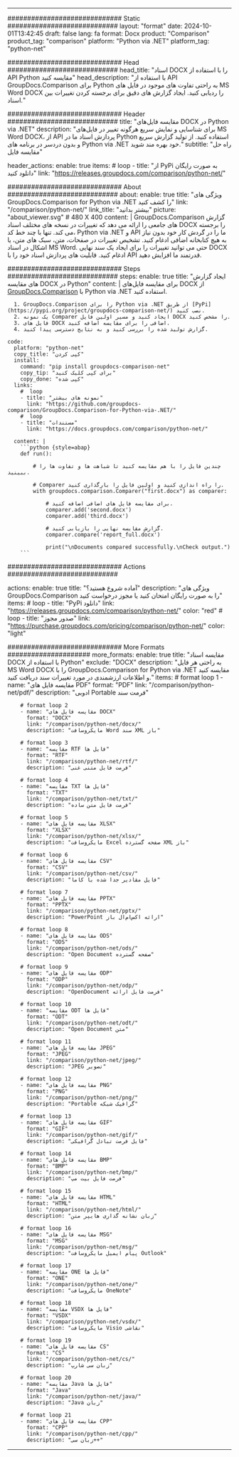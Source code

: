 
---
############################# Static ############################
layout: "format"
date:  2024-10-01T13:42:45
draft: false
lang: fa
format: Docx
product: "Comparison"
product_tag: "comparison"
platform: "Python via .NET"
platform_tag: "python-net"

############################# Head ############################
head_title: "اسناد DOCX را با استفاده از API Python مقایسه کنید"
head_description: "با استفاده از API GroupDocs.Comparison برای Python به راحتی تفاوت های موجود در فایل های MS Word DOCX را ردیابی کنید. ایجاد گزارش های دقیق برای برجسته کردن تغییرات بین اسناد."

############################# Header ############################
title: "مقایسه فایل‌های DOCX در Python via .NET" 
description: "برای شناسایی و نمایش سریع هرگونه تغییر در فایل‌های MS Word DOCX، از API پردازش اسناد ما در Python استفاده کنید. از تولید گزارش سریع و بدون دردسر در برنامه های Python via .NET خود بهره مند شوید."
subtitle: "راه حل مقایسه فایل" 

header_actions:
  enable: true
  items:
    #  loop
    - title: "از PyPi به صورت رایگان دانلود کنید"
      link: "https://releases.groupdocs.com/comparison/python-net/"
      
############################# About ############################
about:
    enable: true
    title: "ویژگی های GroupDocs.Comparison for Python via .NET را کشف کنید"
    link: "/comparison/python-net/"
    link_title: "بیشتر بدانید"
    picture: "about_viewer.svg" # 480 X 400
    content: |
       GroupDocs.Comparison گزارش های جامعی را ارائه می دهد که تغییرات در نسخه های مختلف اسناد DOCX را برجسته می کند. تنها با چند خط کد، Python via .NET و API ما را در گردش کار خود بدون نیاز به هیچ کتابخانه اضافی ادغام کنید. تشخیص تغییرات در صفحات، متن، سبک های متن، یا اشکال در اسناد MS Word. حتی می توانید تغییرات را برای ایجاد یک سند نهایی DOCX ادغام کنید. قابلیت های پردازش اسناد خود را با API قدرتمند ما افزایش دهید.

############################# Steps ############################
steps:
    enable: true
    title: "ایجاد گزارش های مقایسه DOCX در Python"
    content: |
      برای مقایسه فایل‌های DOCX از [GroupDocs.Comparison](https://products.groupdocs.com/comparison/python-net/) با Python via .NET استفاده کنید.
      
      1. GroupDocs.Comparison را برای Python via .NET از طریق [PyPi](https://pypi.org/project/groupdocs-comparison-net/) نصب کنید.
      2. یک نمونه Comparer ایجاد کنید و مسیر اولین فایل DOCX را مشخص کنید.
      3. فایل های DOCX اضافی را برای مقایسه اضافه کنید.
      4. گزارش تولید شده را بررسی کنید و به نتایج دسترسی پیدا کنید.
   
    code:
      platform: "python-net"
      copy_title: "کپی کردن"
      install:
        command: "pip install groupdocs-comparison-net"
        copy_tip: "برای کپی کلیک کنید"
        copy_done: "کپی شده"
      links:
        #  loop
        - title: "نمونه های بیشتر"
          link: "https://github.com/groupdocs-comparison/GroupDocs.Comparison-for-Python-via-.NET/"
        #  loop
        - title: "مستندات"
          link: "https://docs.groupdocs.com/comparison/python-net/"
          
      content: |
        ```python {style=abap}
        def run():

            # چندین فایل را با هم مقایسه کنید تا شباهت ها و تفاوت ها را ببینید.

            # Comparer را راه اندازی کنید و اولین فایل را بارگذاری کنید.
            with groupdocs.comparison.Comparer("first.docx") as comparer:

                # برای مقایسه فایل های اضافی اضافه کنید.
                comparer.add('second.docx')
                comparer.add('third.docx')

                # گزارش مقایسه نهایی را بازیابی کنید.
                comparer.compare('report_full.docx')

                print("\nDocuments compared successfully.\nCheck output.")
        ```            

############################# Actions ############################

actions:
  enable: true
  title: "آماده شروع هستید؟"
  description: "ویژگی های GroupDocs.Comparison را به صورت رایگان امتحان کنید یا مجوز درخواست کنید"
  items:
    #  loop
    - title: "PyPi دانلود"
      link: "https://releases.groupdocs.com/comparison/python-net/"
      color: "red"
        #  loop
    - title: "صدور مجوز"
      link: "https://purchase.groupdocs.com/pricing/comparison/python-net/"
      color: "light"


############################# More Formats #####################
more_formats:
    enable: true
    title: "مقایسه اسناد DOCX با استفاده از Python"
    exclude: "DOCX"
    description: "به راحتی هر فایل MS Word DOCX را با GroupDocs.Comparison for Python via .NET مقایسه کنید و اطلاعات ارزشمندی در مورد تغییرات سند دریافت کنید."
    items: 
        # format loop 1
        - name: "مقایسه فایل های PDF"
          format: "PDF"
          link: "/comparison/python-net/pdf/"
          description: "ادوبی Portable فرمت سند"

        # format loop 2
        - name: "مقایسه فایل های DOCX"
          format: "DOCX"
          link: "/comparison/python-net/docx/"
          description: "مایکروسافت Word سند XML باز"

        # format loop 3
        - name: "مقایسه RTF فایل ها"
          format: "RTF"
          link: "/comparison/python-net/rtf/"
          description: "فرمت فایل متنی غنی"

        # format loop 4
        - name: "مقایسه TXT فایل ها"
          format: "TXT"
          link: "/comparison/python-net/txt/"
          description: "فرمت فایل متن ساده"

        # format loop 5
        - name: "مقایسه فایل های XLSX"
          format: "XLSX"
          link: "/comparison/python-net/xlsx/"
          description: "مایکروسافت Excel صفحه گسترده XML باز"

        # format loop 6
        - name: "مقایسه فایل های CSV"
          format: "CSV"
          link: "/comparison/python-net/csv/"
          description: "فایل مقادیر جدا شده با کاما"

        # format loop 7
        - name: "مقایسه فایل های PPTX"
          format: "PPTX"
          link: "/comparison/python-net/pptx/"
          description: "PowerPoint ارائه اکس‌ام‌ال باز"

        # format loop 8
        - name: "مقایسه فایل های ODS"
          format: "ODS"
          link: "/comparison/python-net/ods/"
          description: "Open Document صفحه گسترده"

        # format loop 9
        - name: "مقایسه فایل های ODP"
          format: "ODP"
          link: "/comparison/python-net/odp/"
          description: "OpenDocument فرمت فایل ارائه"

        # format loop 10
        - name: "مقایسه ODT فایل ها"
          format: "ODT"
          link: "/comparison/python-net/odt/"
          description: "Open Document متن"

        # format loop 11
        - name: "مقایسه فایل های JPEG"
          format: "JPEG"
          link: "/comparison/python-net/jpeg/"
          description: "JPEG تصویر"

        # format loop 12
        - name: "مقایسه فایل های PNG"
          format: "PNG"
          link: "/comparison/python-net/png/"
          description: "Portable گرافیک شبکه"

        # format loop 13
        - name: "مقایسه فایل های GIF"
          format: "GIF"
          link: "/comparison/python-net/gif/"
          description: "فایل فرمت تبادل گرافیکی"

        # format loop 14
        - name: "مقایسه فایل های BMP"
          format: "BMP"
          link: "/comparison/python-net/bmp/"
          description: "فرمت فایل بیت مپ"

        # format loop 15
        - name: "مقایسه فایل های HTML"
          format: "HTML"
          link: "/comparison/python-net/html/"
          description: "زبان نشانه گذاری هایپر متن"

        # format loop 16
        - name: "مقایسه فایل های MSG"
          format: "MSG"
          link: "/comparison/python-net/msg/"
          description: "پیام ایمیل مایکروسافت Outlook"

        # format loop 17
        - name: "مقایسه ONE فایل ها"
          format: "ONE"
          link: "/comparison/python-net/one/"
          description: "مایکروسافت OneNote"

        # format loop 18
        - name: "مقایسه VSDX فایل ها"
          format: "VSDX"
          link: "/comparison/python-net/vsdx/"
          description: "مایکروسافت Visio نقاشی"

        # format loop 19
        - name: "مقایسه فایل های CS"
          format: "CS"
          link: "/comparison/python-net/cs/"
          description: "زبان سی شارپ"

        # format loop 20
        - name: "مقایسه Java فایل ها"
          format: "Java"
          link: "/comparison/python-net/java/"
          description: "Java زبان"
          
        # format loop 21
        - name: "مقایسه فایل های CPP"
          format: "CPP"
          link: "/comparison/python-net/cpp/"
          description: "زبان سی++"
---
